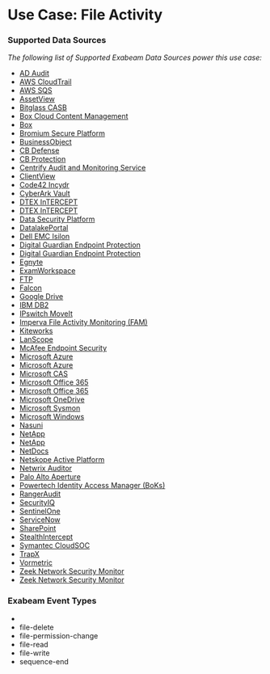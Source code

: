 Use Case: File Activity
=======================

### Supported Data Sources

_The following list of Supported Exabeam Data Sources power this use case:_

* [AD Audit](../DataSources/datasource_ad_audit_manageengine.md)
* [AWS CloudTrail](../DataSources/datasource_aws_cloudtrail_aws_cloudtrail.md)
* [AWS SQS](../DataSources/datasource_aws_sqs_aws.md)
* [AssetView](../DataSources/datasource_assetview_assetview.md)
* [Bitglass CASB](../DataSources/datasource_bitglass_casb_bitglass.md)
* [Box Cloud Content Management](../DataSources/datasource_box_cloud_content_management_box.md)
* [Box](../DataSources/datasource_box_box.md)
* [Bromium Secure Platform](../DataSources/datasource_bromium_secure_platform_bromium.md)
* [BusinessObject](../DataSources/datasource_businessobject_businessobject.md)
* [CB Defense](../DataSources/datasource_cb_defense_carbon_black.md)
* [CB Protection](../DataSources/datasource_cb_protection_carbon_black.md)
* [Centrify Audit and Monitoring Service](../DataSources/datasource_centrify_audit_and_monitoring_service_centrify.md)
* [ClientView](../DataSources/datasource_clientview_skysea.md)
* [Code42 Incydr](../DataSources/datasource_code42_incydr_code42.md)
* [CyberArk Vault](../DataSources/datasource_cyberark_vault_cyberark.md)
* [DTEX InTERCEPT](../DataSources/datasource_dtex_intercept_dtex_intercept.md)
* [DTEX InTERCEPT](../DataSources/datasource_dtex_intercept_dtex_systems.md)
* [Data Security Platform](../DataSources/datasource_data_security_platform_varonis.md)
* [DatalakePortal](../DataSources/datasource_datalakeportal_datalakeportal.md)
* [Dell EMC Isilon](../DataSources/datasource_dell_emc_isilon_dell.md)
* [Digital Guardian Endpoint Protection](../DataSources/datasource_digital_guardian_endpoint_protection_digital_guardian.md)
* [Digital Guardian Endpoint Protection](../DataSources/datasource_digital_guardian_endpoint_protection_digital_guardian_endpoint_protection.md)
* [Egnyte](../DataSources/datasource_egnyte_egnyte.md)
* [ExamWorkspace](../DataSources/datasource_examworkspace_examworkspace.md)
* [FTP](../DataSources/datasource_ftp_ftp.md)
* [Falcon](../DataSources/datasource_falcon_crowdstrike.md)
* [Google Drive](../DataSources/datasource_google_drive_google.md)
* [IBM DB2](../DataSources/datasource_ibm_db2_ibm.md)
* [IPswitch MoveIt](../DataSources/datasource_ipswitch_moveit_ipswitch.md)
* [Imperva File Activity Monitoring (FAM)](../DataSources/datasource_imperva_file_activity_monitoring_(fam)_imperva.md)
* [Kiteworks](../DataSources/datasource_kiteworks_kiteworks.md)
* [LanScope](../DataSources/datasource_lanscope_lanscope.md)
* [McAfee Endpoint Security](../DataSources/datasource_mcafee_endpoint_security_mcafee.md)
* [Microsoft Azure](../DataSources/datasource_microsoft_azure_microsoft.md)
* [Microsoft Azure](../DataSources/datasource_microsoft_azure_microsoft_azure.md)
* [Microsoft CAS](../DataSources/datasource_microsoft_cas_microsoft.md)
* [Microsoft Office 365](../DataSources/datasource_microsoft_office_365_microsoft.md)
* [Microsoft Office 365](../DataSources/datasource_microsoft_office_365_microsoft_office_365.md)
* [Microsoft OneDrive](../DataSources/datasource_microsoft_onedrive_microsoft.md)
* [Microsoft Sysmon](../DataSources/datasource_microsoft_sysmon_microsoft.md)
* [Microsoft Windows](../DataSources/datasource_microsoft_windows_microsoft.md)
* [Nasuni](../DataSources/datasource_nasuni_nasuni.md)
* [NetApp](../DataSources/datasource_netapp_microsoft.md)
* [NetApp](../DataSources/datasource_netapp_netapp.md)
* [NetDocs](../DataSources/datasource_netdocs_netdocs.md)
* [Netskope Active Platform](../DataSources/datasource_netskope_active_platform_netskope.md)
* [Netwrix Auditor](../DataSources/datasource_netwrix_auditor_netwrix.md)
* [Palo Alto Aperture](../DataSources/datasource_palo_alto_aperture_palo_alto_networks.md)
* [Powertech Identity Access Manager (BoKs)](../DataSources/datasource_powertech_identity_access_manager_(boks)_helpsystems.md)
* [RangerAudit](../DataSources/datasource_rangeraudit_rangeraudit.md)
* [SecurityIQ](../DataSources/datasource_securityiq_sailpoint.md)
* [SentinelOne](../DataSources/datasource_sentinelone_sentinelone.md)
* [ServiceNow](../DataSources/datasource_servicenow_servicenow.md)
* [SharePoint](../DataSources/datasource_sharepoint_logbinder.md)
* [StealthIntercept](../DataSources/datasource_stealthintercept_stealthbits.md)
* [Symantec CloudSOC](../DataSources/datasource_symantec_cloudsoc_symantec.md)
* [TrapX](../DataSources/datasource_trapx_trapx.md)
* [Vormetric](../DataSources/datasource_vormetric_vormetric.md)
* [Zeek Network Security Monitor](../DataSources/datasource_zeek_network_security_monitor_zeek.md)
* [Zeek Network Security Monitor](../DataSources/datasource_zeek_network_security_monitor_zeek_network_security_monitor.md)


### Exabeam Event Types

- 
- file-delete
- file-permission-change
- file-read
- file-write
- sequence-end
